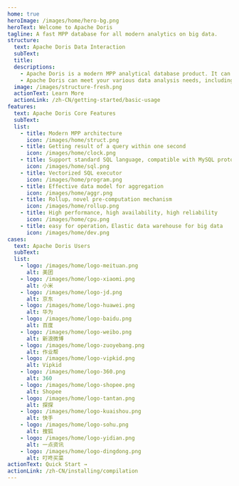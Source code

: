 ```yaml
---
home: true
heroImage: /images/home/hero-bg.png
heroText: Welcome to Apache Doris
tagline: A fast MPP database for all modern analytics on big data.
structure: 
  text: Apache Doris Data Interaction
  subText: 
  title: 
  descriptions: 
    - Apache Doris is a modern MPP analytical database product. It can provide sub second query delay and support real-time data analysis effectively. Its distributed architecture is very simple, easy to operate and maintain, and can support 10PB level data scale.
    - Apache Doris can meet your various data analysis needs, including fixed historical reports, real-time data analysis, interactive data analysis, and exploratory data analysis. Make your data analysis easier!
  image: /images/structure-fresh.png
  actionText: Learn More
  actionLink: /zh-CN/getting-started/basic-usage
features:
  text: Apache Doris Core Features
  subText: 
  list: 
    - title: Modern MPP architecture
      icon: /images/home/struct.png
    - title: Getting result of a query within one second
      icon: /images/home/clock.png
    - title: Support standard SQL language, compatible with MySQL protocol
      icon: /images/home/sql.png
    - title: Vectorized SQL executor
      icon: /images/home/program.png
    - title: Effective data model for aggregation
      icon: /images/home/aggr.png
    - title: Rollup，novel pre-computation mechanism
      icon: /images/home/rollup.png
    - title: High performance, high availability, high reliability
      icon: /images/home/cpu.png
    - title: easy for operation，Elastic data warehouse for big data
      icon: /images/home/dev.png
cases:
  text: Apache Doris Users
  subText: 
  list:
    - logo: /images/home/logo-meituan.png
      alt: 美团
    - logo: /images/home/logo-xiaomi.png
      alt: 小米
    - logo: /images/home/logo-jd.png
      alt: 京东
    - logo: /images/home/logo-huawei.png
      alt: 华为
    - logo: /images/home/logo-baidu.png
      alt: 百度
    - logo: /images/home/logo-weibo.png
      alt: 新浪微博
    - logo: /images/home/logo-zuoyebang.png
      alt: 作业帮
    - logo: /images/home/logo-vipkid.png
      alt: Vipkid
    - logo: /images/home/logo-360.png
      alt: 360
    - logo: /images/home/logo-shopee.png
      alt: Shopee
    - logo: /images/home/logo-tantan.png
      alt: 探探
    - logo: /images/home/logo-kuaishou.png
      alt: 快手
    - logo: /images/home/logo-sohu.png
      alt: 搜狐
    - logo: /images/home/logo-yidian.png
      alt: 一点资讯
    - logo: /images/home/logo-dingdong.png
      alt: 叮咚买菜
actionText: Quick Start →
actionLink: /zh-CN/installing/compilation
---
```

